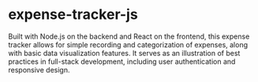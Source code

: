 # expense-tracker-js
Built with Node.js on the backend and React on the frontend, this expense tracker allows for simple recording and categorization of expenses, along with basic data visualization features. It serves as an illustration of best practices in full-stack development, including user authentication and responsive design.
